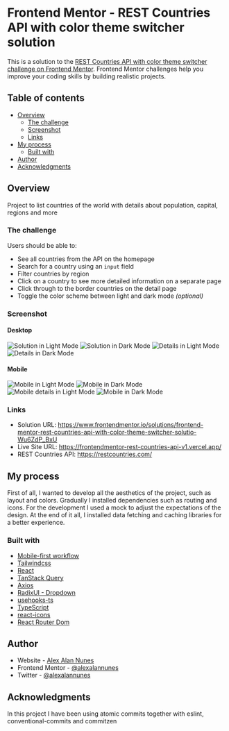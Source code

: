 # Frontend Mentor - REST Countries API with color theme switcher solution

This is a solution to the [REST Countries API with color theme switcher challenge on Frontend Mentor](https://www.frontendmentor.io/challenges/rest-countries-api-with-color-theme-switcher-5cacc469fec04111f7b848ca). Frontend Mentor challenges help you improve your coding skills by building realistic projects.

## Table of contents

- [Overview](#overview)
  - [The challenge](#the-challenge)
  - [Screenshot](#screenshot)
  - [Links](#links)
- [My process](#my-process)
  - [Built with](#built-with)
- [Author](#author)
- [Acknowledgments](#acknowledgments)

## Overview
Project to list countries of the world with details about population, capital, regions and more

### The challenge

Users should be able to:

- See all countries from the API on the homepage
- Search for a country using an `input` field
- Filter countries by region
- Click on a country to see more detailed information on a separate page
- Click through to the border countries on the detail page
- Toggle the color scheme between light and dark mode _(optional)_

### Screenshot

#### Desktop

![Solution in Light Mode](./design/solution/solution-light.png)
![Solution in Dark Mode](./design/solution/solution-dark.png)
![Details in Light Mode](./design/solution/detail-light.png)
![Details in Dark Mode](./design/solution/detail-dark.png)

#### Mobile

![Mobile in Light Mode](./design/solution/mobile-light.png)
![Mobile in Dark Mode](./design/solution/mobile-dark.png)
![Mobile details in Light Mode](./design/solution/mobile-detail-light.png)
![Mobile in Dark Mode](./design/solution/mobile-detail-dark.png)

### Links

- Solution URL: https://www.frontendmentor.io/solutions/frontend-mentor-rest-countries-api-with-color-theme-switcher-solutio-Wu6ZdP_BxU
- Live Site URL: https://frontendmentor-rest-countries-api-v1.vercel.app/
- REST Countries API: https://restcountries.com/
## My process
First of all, I wanted to develop all the aesthetics of the project, such as layout and colors. Gradually I installed dependencies such as routing and icons. For the development I used a mock to adjust the expectations of the design. At the end of it all, I installed data fetching and caching libraries for a better experience.
### Built with

- [Mobile-first workflow](https://smartbear.com/learn/performance-monitoring/what-is-mobile-first/)
- [Tailwindcss](https://tailwindcss.com/)
- [React](https://react.dev/)
- [TanStack Query](https://tanstack.com/query/latest)
- [Axios](https://axios-http.com/docs/intro)
- [RadixUI - Dropdown](https://www.radix-ui.com/docs/primitives/components/dropdown-menu)
- [usehooks-ts](https://usehooks-ts.com/)
- [TypeScript](https://www.typescriptlang.org/)
- [react-icons](react-icons)
- [React Router Dom](https://reactrouter.com/en/main)

## Author

- Website - [Alex Alan Nunes](https://alexalannunes.vercel.app/)
- Frontend Mentor - [@alexalannunes](https://www.frontendmentor.io/profile/alexalannunes)
- Twitter - [@alexalannunes](https://www.twitter.com/alexalannunes)



## Acknowledgments

In this project I have been using atomic commits together with eslint, conventional-commits and commitzen

